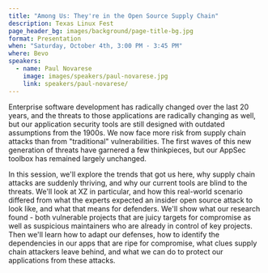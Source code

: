 ```yaml
---
title: "Among Us: They're in the Open Source Supply Chain"
description: Texas Linux Fest
page_header_bg: images/background/page-title-bg.jpg
format: Presentation
when: "Saturday, October 4th, 3:00 PM - 3:45 PM"
where: Bevo
speakers:
  - name: Paul Novarese
    image: images/speakers/paul-novarese.jpg
    link: speakers/paul-novarese/
---
```


Enterprise software development has radically changed over the last 20 years,
and the threats to those applications are radically changing as well, but our
application security tools are still designed with outdated assumptions from
the 1900s.  We now face more risk from supply chain attacks than from
"traditional" vulnerabilities.  The first waves of this new generation of
threats have garnered a few thinkpieces, but our AppSec toolbox has remained
largely unchanged.

In this session, we'll explore the trends that got us here, why supply chain
attacks are suddenly thriving, and why our current tools are blind to the
threats.  We'll look at XZ in particular, and how this real-world scenario
differed from what the experts expected an insider open source attack to look
like, and what that means for defenders.  We'll show what our research found -
both vulnerable projects that are juicy targets for compromise as well as
suspicious maintainers who are already in control of key projects.  Then we'll
learn how to adapt our defenses, how to identify the dependencies in our apps
that are ripe for compromise, what clues supply chain attackers leave behind,
and what we can do to protect our applications from these attacks.

